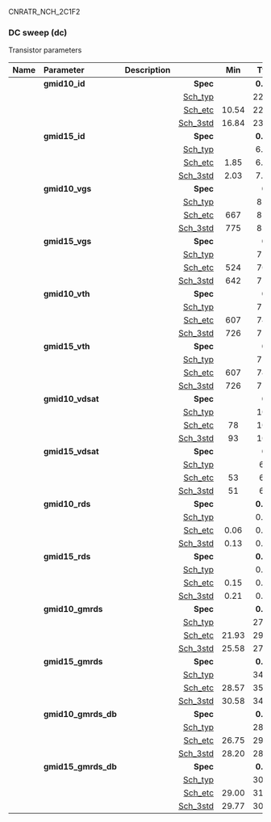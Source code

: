CNRATR_NCH_2C1F2

### DC sweep (dc)

Transistor parameters



|**Name**|**Parameter**|**Description**| |**Min**|**Typ**|**Max**| Unit|
|:---|:---|:---|---:|:---:|:---:|:---:| ---:|
||**gmid10\_id** || **Spec**  |  | **0.00** |  | **uA** |
| | | |<a href='results/dc_Sch_typical.html'>Sch_typ</a>| | 22.81 |  | |
| | | |<a href='results/dc_Sch_etc.html'>Sch_etc</a>|10.54 | 22.97 | 42.62 | |
| | | |<a href='results/dc_Sch_mc.html'>Sch_3std</a>|16.84 | 23.02 | 29.20 | |
||**gmid15\_id** || **Spec**  |  | **0.00** |  | **uA** |
| | | |<a href='results/dc_Sch_typical.html'>Sch_typ</a>| | 6.96 |  | |
| | | |<a href='results/dc_Sch_etc.html'>Sch_etc</a>|1.85 | 6.19 | 18.95 | |
| | | |<a href='results/dc_Sch_mc.html'>Sch_3std</a>|2.03 | 7.03 | 12.02 | |
||**gmid10\_vgs** || **Spec**  |  | **0** |  | **mV** |
| | | |<a href='results/dc_Sch_typical.html'>Sch_typ</a>| | 829 |  | |
| | | |<a href='results/dc_Sch_etc.html'>Sch_etc</a>|667 | 813 | 994 | |
| | | |<a href='results/dc_Sch_mc.html'>Sch_3std</a>|775 | 830 | 885 | |
||**gmid15\_vgs** || **Spec**  |  | **0** |  | **mV** |
| | | |<a href='results/dc_Sch_typical.html'>Sch_typ</a>| | 724 |  | |
| | | |<a href='results/dc_Sch_etc.html'>Sch_etc</a>|524 | 703 | 904 | |
| | | |<a href='results/dc_Sch_mc.html'>Sch_3std</a>|642 | 725 | 808 | |
||**gmid10\_vth** || **Spec**  |  | **0** |  | **mV** |
| | | |<a href='results/dc_Sch_typical.html'>Sch_typ</a>| | 758 |  | |
| | | |<a href='results/dc_Sch_etc.html'>Sch_etc</a>|607 | 743 | 879 | |
| | | |<a href='results/dc_Sch_mc.html'>Sch_3std</a>|726 | 757 | 787 | |
||**gmid15\_vth** || **Spec**  |  | **0** |  | **mV** |
| | | |<a href='results/dc_Sch_typical.html'>Sch_typ</a>| | 758 |  | |
| | | |<a href='results/dc_Sch_etc.html'>Sch_etc</a>|607 | 743 | 879 | |
| | | |<a href='results/dc_Sch_mc.html'>Sch_3std</a>|726 | 757 | 787 | |
||**gmid10\_vdsat** || **Spec**  |  | **0** |  | **mV** |
| | | |<a href='results/dc_Sch_typical.html'>Sch_typ</a>| | 104 |  | |
| | | |<a href='results/dc_Sch_etc.html'>Sch_etc</a>|78 | 108 | 133 | |
| | | |<a href='results/dc_Sch_mc.html'>Sch_3std</a>|93 | 105 | 117 | |
||**gmid15\_vdsat** || **Spec**  |  | **0** |  | **mV** |
| | | |<a href='results/dc_Sch_typical.html'>Sch_typ</a>| | 65 |  | |
| | | |<a href='results/dc_Sch_etc.html'>Sch_etc</a>|53 | 67 | 76 | |
| | | |<a href='results/dc_Sch_mc.html'>Sch_3std</a>|51 | 65 | 80 | |
||**gmid10\_rds** || **Spec**  |  | **0.00** |  | **MOhm** |
| | | |<a href='results/dc_Sch_typical.html'>Sch_typ</a>| | 0.14 |  | |
| | | |<a href='results/dc_Sch_etc.html'>Sch_etc</a>|0.06 | 0.15 | 0.40 | |
| | | |<a href='results/dc_Sch_mc.html'>Sch_3std</a>|0.13 | 0.14 | 0.15 | |
||**gmid15\_rds** || **Spec**  |  | **0.00** |  | **MOhm** |
| | | |<a href='results/dc_Sch_typical.html'>Sch_typ</a>| | 0.45 |  | |
| | | |<a href='results/dc_Sch_etc.html'>Sch_etc</a>|0.15 | 0.63 | 2.16 | |
| | | |<a href='results/dc_Sch_mc.html'>Sch_3std</a>|0.21 | 0.47 | 0.72 | |
||**gmid10\_gmrds** || **Spec**  |  | **0.00** |  | **V** |
| | | |<a href='results/dc_Sch_typical.html'>Sch_typ</a>| | 27.76 |  | |
| | | |<a href='results/dc_Sch_etc.html'>Sch_etc</a>|21.93 | 29.91 | 38.46 | |
| | | |<a href='results/dc_Sch_mc.html'>Sch_3std</a>|25.58 | 27.94 | 30.30 | |
||**gmid15\_gmrds** || **Spec**  |  | **0.00** |  | **V** |
| | | |<a href='results/dc_Sch_typical.html'>Sch_typ</a>| | 34.39 |  | |
| | | |<a href='results/dc_Sch_etc.html'>Sch_etc</a>|28.57 | 35.63 | 43.88 | |
| | | |<a href='results/dc_Sch_mc.html'>Sch_3std</a>|30.58 | 34.55 | 38.52 | |
||**gmid10\_gmrds\_db** || **Spec**  |  | **0.00** |  | **dB** |
| | | |<a href='results/dc_Sch_typical.html'>Sch_typ</a>| | 28.84 |  | |
| | | |<a href='results/dc_Sch_etc.html'>Sch_etc</a>|26.75 | 29.44 | 31.69 | |
| | | |<a href='results/dc_Sch_mc.html'>Sch_3std</a>|28.20 | 28.89 | 29.58 | |
||**gmid15\_gmrds\_db** || **Spec**  |  | **0.00** |  | **dB** |
| | | |<a href='results/dc_Sch_typical.html'>Sch_typ</a>| | 30.69 |  | |
| | | |<a href='results/dc_Sch_etc.html'>Sch_etc</a>|29.00 | 31.02 | 32.84 | |
| | | |<a href='results/dc_Sch_mc.html'>Sch_3std</a>|29.77 | 30.73 | 31.69 | |

